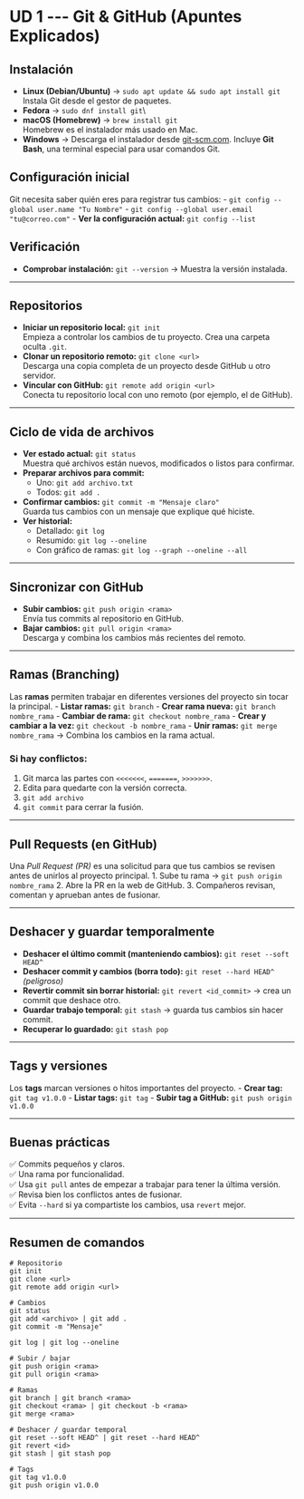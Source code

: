 # UD 1 --- Git & GitHub (Apuntes Explicados)

## Instalación

-   **Linux (Debian/Ubuntu)** →
    `sudo apt update && sudo apt install git`\
    Instala Git desde el gestor de paquetes.
-   **Fedora** → `sudo dnf install git`\
-   **macOS (Homebrew)** → `brew install git`\
    Homebrew es el instalador más usado en Mac.
-   **Windows** → Descarga el instalador desde
    [git-scm.com](https://git-scm.com). Incluye **Git Bash**, una
    terminal especial para usar comandos Git.

## Configuración inicial

Git necesita saber quién eres para registrar tus cambios: -
`git config --global user.name "Tu Nombre"` -
`git config --global user.email "tu@correo.com"` - **Ver la
configuración actual:** `git config --list`

## Verificación

-   **Comprobar instalación:** `git --version` → Muestra la versión
    instalada.

------------------------------------------------------------------------

## Repositorios

-   **Iniciar un repositorio local:** `git init`\
    Empieza a controlar los cambios de tu proyecto. Crea una carpeta
    oculta `.git`.
-   **Clonar un repositorio remoto:** `git clone <url>`\
    Descarga una copia completa de un proyecto desde GitHub u otro
    servidor.
-   **Vincular con GitHub:** `git remote add origin <url>`\
    Conecta tu repositorio local con uno remoto (por ejemplo, el de
    GitHub).

------------------------------------------------------------------------

## Ciclo de vida de archivos

-   **Ver estado actual:** `git status`\
    Muestra qué archivos están nuevos, modificados o listos para
    confirmar.
-   **Preparar archivos para commit:**
    -   Uno: `git add archivo.txt`
    -   Todos: `git add .`
-   **Confirmar cambios:** `git commit -m "Mensaje claro"`\
    Guarda tus cambios con un mensaje que explique qué hiciste.
-   **Ver historial:**
    -   Detallado: `git log`
    -   Resumido: `git log --oneline`
    -   Con gráfico de ramas: `git log --graph --oneline --all`

------------------------------------------------------------------------

## Sincronizar con GitHub

-   **Subir cambios:** `git push origin <rama>`\
    Envía tus commits al repositorio en GitHub.
-   **Bajar cambios:** `git pull origin <rama>`\
    Descarga y combina los cambios más recientes del remoto.

------------------------------------------------------------------------

## Ramas (Branching)

Las **ramas** permiten trabajar en diferentes versiones del proyecto sin
tocar la principal. - **Listar ramas:** `git branch` - **Crear rama
nueva:** `git branch nombre_rama` - **Cambiar de rama:**
`git checkout nombre_rama` - **Crear y cambiar a la vez:**
`git checkout -b nombre_rama` - **Unir ramas:** `git merge nombre_rama`
→ Combina los cambios en la rama actual.

### Si hay conflictos:

1.  Git marca las partes con `<<<<<<<`, `=======`, `>>>>>>>`.
2.  Edita para quedarte con la versión correcta.
3.  `git add archivo`
4.  `git commit` para cerrar la fusión.

------------------------------------------------------------------------

## Pull Requests (en GitHub)

Una *Pull Request (PR)* es una solicitud para que tus cambios se revisen
antes de unirlos al proyecto principal. 1. Sube tu rama →
`git push origin nombre_rama` 2. Abre la PR en la web de GitHub. 3.
Compañeros revisan, comentan y aprueban antes de fusionar.

------------------------------------------------------------------------

## Deshacer y guardar temporalmente

-   **Deshacer el último commit (manteniendo cambios):**
    `git reset --soft HEAD^`
-   **Deshacer commit y cambios (borra todo):** `git reset --hard HEAD^`
    *(peligroso)*
-   **Revertir commit sin borrar historial:** `git revert <id_commit>` →
    crea un commit que deshace otro.
-   **Guardar trabajo temporal:** `git stash` → guarda tus cambios sin
    hacer commit.
-   **Recuperar lo guardado:** `git stash pop`

------------------------------------------------------------------------

## Tags y versiones

Los **tags** marcan versiones o hitos importantes del proyecto. -
**Crear tag:** `git tag v1.0.0` - **Listar tags:** `git tag` - **Subir
tag a GitHub:** `git push origin v1.0.0`

------------------------------------------------------------------------

## Buenas prácticas

✅ Commits pequeños y claros.\
✅ Una rama por funcionalidad.\
✅ Usa `git pull` antes de empezar a trabajar para tener la última
versión.\
✅ Revisa bien los conflictos antes de fusionar.\
✅ Evita `--hard` si ya compartiste los cambios, usa `revert` mejor.

------------------------------------------------------------------------

## Resumen de comandos

    # Repositorio
    git init
    git clone <url>
    git remote add origin <url>

    # Cambios
    git status
    git add <archivo> | git add .
    git commit -m "Mensaje"

    git log | git log --oneline

    # Subir / bajar
    git push origin <rama>
    git pull origin <rama>

    # Ramas
    git branch | git branch <rama>
    git checkout <rama> | git checkout -b <rama>
    git merge <rama>

    # Deshacer / guardar temporal
    git reset --soft HEAD^ | git reset --hard HEAD^
    git revert <id>
    git stash | git stash pop

    # Tags
    git tag v1.0.0
    git push origin v1.0.0
